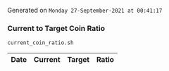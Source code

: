Generated on `Monday 27-September-2021 at 00:41:17`

### Current to Target Coin Ratio
`current_coin_ratio.sh`

Date|Current|Target|Ratio
---|---|---|---
